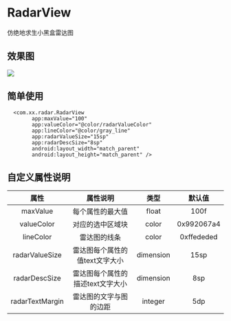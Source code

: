# RadarView
仿绝地求生小黑盒雷达图

## 效果图

![](http://m.qpic.cn/psb?/V14Ej48r2rOT1E/gbNtHO50x6A8bb9eKnm3Yy4LaxJRPAe4MqOzlhMyCX0!/b/dDYBAAAAAAAA&bo=0AKgBQAAAAADB1U!&rf=viewer_4)

## 简单使用

      <com.xx.radar.RadarView
            app:maxValue="100"
            app:valueColor="@color/radarValueColor"
            app:lineColor="@color/gray_line"
            app:radarValueSize="15sp"
            app:radarDescSize="8sp"
            android:layout_width="match_parent"
            android:layout_height="match_parent" />
            
## 自定义属性说明
|属性|属性说明|类型|默认值|
|:--:|:--:|:--:|:--:|
|maxValue|每个属性的最大值|float|100f|
|valueColor|对应的选中区域块|color|0x992067a4|
|lineColor|雷达图的线条|color|0xffededed|
|radarValueSize|雷达图每个属性的值text文字大小|dimension|15sp|
|radarDescSize|雷达图每个属性的描述text文字大小|dimension|8sp|
|radarTextMargin|雷达图的文字与图的边距|integer|5dp|
